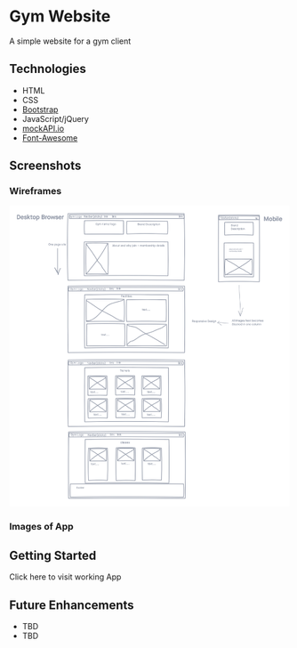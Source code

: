 # Gym Website

A simple website for a gym client

## Technologies

- HTML
- CSS
- [Bootstrap](https://getbootstrap.com/)
- JavaScript/jQuery
- [mockAPI.io](https://mockapi.io/)
- [Font-Awesome](https://fontawesome.com)

## Screenshots

### Wireframes

![wireframe](img/wireframe.png)

### Images of App

## Getting Started

Click here to visit working App

## Future Enhancements

- TBD
- TBD
